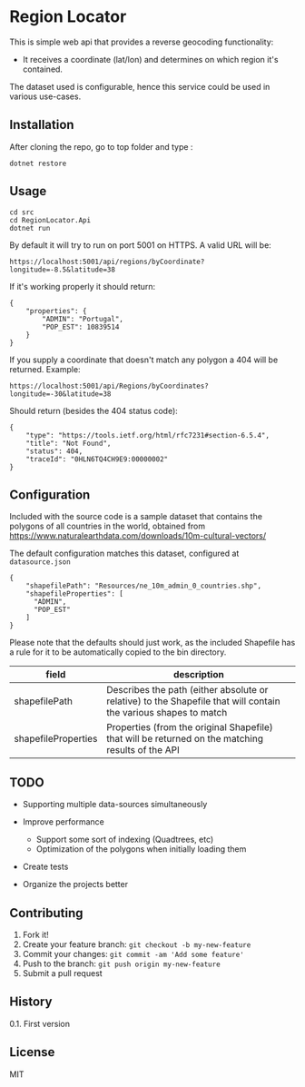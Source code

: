 # Region Locator

This is simple web api that provides a reverse geocoding functionality:
- It receives a coordinate (lat/lon) and determines on which region it's contained.

The dataset used is configurable, hence this service could be used in various use-cases.

## Installation

After cloning the repo, go to top folder and type :

    dotnet restore

## Usage

    cd src
    cd RegionLocator.Api
    dotnet run

By default it will try to run on port 5001 on HTTPS. A valid URL will be:

    https://localhost:5001/api/regions/byCoordinate?longitude=-8.5&latitude=38
    
If it's working properly it should return:

    {
        "properties": {
            "ADMIN": "Portugal",
            "POP_EST": 10839514
        }
    }

If you supply a coordinate that doesn't match any polygon a 404 will be returned. Example:

    https://localhost:5001/api/Regions/byCoordinates?longitude=-30&latitude=38

Should return (besides the 404 status code):

    {
        "type": "https://tools.ietf.org/html/rfc7231#section-6.5.4",
        "title": "Not Found",
        "status": 404,
        "traceId": "0HLN6TQ4CH9E9:00000002"
    }

## Configuration

Included with the source code is a sample dataset that contains the polygons of all countries in the world, obtained from https://www.naturalearthdata.com/downloads/10m-cultural-vectors/

The default configuration matches this dataset, configured at `datasource.json`

    {
        "shapefilePath": "Resources/ne_10m_admin_0_countries.shp",
        "shapefileProperties": [
          "ADMIN",
          "POP_EST"
        ]
    }

Please note that the defaults should just work, as the included Shapefile has a rule for it to be automatically copied to the bin directory.

| field | description |
|-------|-------------|
| shapefilePath  |  Describes the path (either absolute or relative) to the Shapefile that will contain the various shapes to match  |
| shapefileProperties  |  Properties (from the original Shapefile) that will be returned on the matching results of the API  |

## TODO

- Supporting multiple data-sources simultaneously
- Improve performance
    - Support some sort of indexing (Quadtrees, etc)
    - Optimization of the polygons when initially loading them

- Create tests
- Organize the projects better

## Contributing

1. Fork it!
2. Create your feature branch: `git checkout -b my-new-feature`
3. Commit your changes: `git commit -am 'Add some feature'`
4. Push to the branch: `git push origin my-new-feature`
5. Submit a pull request

## History

0.1. First version

## License

MIT

